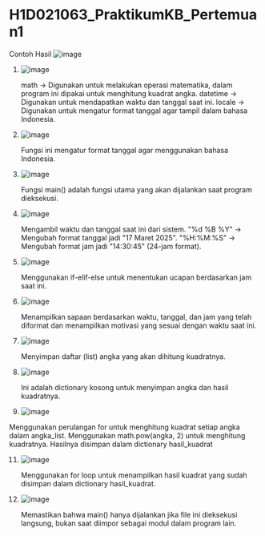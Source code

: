 ﻿# H1D021063_PraktikumKB_Pertemuan1

 Contoh Hasil 
 ![image](https://github.com/user-attachments/assets/afda1ac6-d8c8-42ff-ac1e-d430e2c2c347)


1. ![image](https://github.com/user-attachments/assets/a239f2d7-6fcb-43ac-9a3b-d5b02be9e1d5)
   
   math → Digunakan untuk melakukan operasi matematika, dalam program ini dipakai untuk menghitung kuadrat angka.
   datetime → Digunakan untuk mendapatkan waktu dan tanggal saat ini.
   locale → Digunakan untuk mengatur format tanggal agar tampil dalam bahasa Indonesia.
   
2. ![image](https://github.com/user-attachments/assets/2e202c39-06d5-41b2-892b-08a7ebffb7f8)
   
   Fungsi ini mengatur format tanggal agar menggunakan bahasa Indonesia.
   
3. ![image](https://github.com/user-attachments/assets/d2e6d438-88b3-4a31-9c99-1492a468d5b7)

   Fungsi main() adalah fungsi utama yang akan dijalankan saat program dieksekusi.
   
4. ![image](https://github.com/user-attachments/assets/393cf658-788b-422a-8401-1bba4689a1a5)

   Mengambil waktu dan tanggal saat ini dari sistem.
   "%d %B %Y" → Mengubah format tanggal jadi "17 Maret 2025".
   "%H:%M:%S" → Mengubah format jam jadi "14:30:45" (24-jam format).
   
6. ![image](https://github.com/user-attachments/assets/bdb67ee3-863e-49f1-a386-e9cdeb8515d5)

   Menggunakan if-elif-else untuk menentukan ucapan berdasarkan jam saat ini.
   
7. ![image](https://github.com/user-attachments/assets/921795f1-2e38-42b4-ad45-c30c5a36b840)

   Menampilkan sapaan berdasarkan waktu, tanggal, dan jam yang telah diformat dan menampilkan motivasi yang sesuai dengan waktu saat ini.
   
8. ![image](https://github.com/user-attachments/assets/f973b6dc-6f3e-4ffe-a3f5-b79d2c2a8bdf)

   Menyimpan daftar (list) angka yang akan dihitung kuadratnya.
   
9. ![image](https://github.com/user-attachments/assets/84d45ddd-562e-486f-8ba0-644817eef64b)

   Ini adalah dictionary kosong untuk menyimpan angka dan hasil kuadratnya.
   
10. ![image](https://github.com/user-attachments/assets/bba1d2b6-b654-47da-912e-e423aed1af35)
   
   Menggunakan perulangan for untuk menghitung kuadrat setiap angka dalam angka_list.
    Menggunakan math.pow(angka, 2) untuk menghitung kuadratnya.
    Hasilnya disimpan dalam dictionary hasil_kuadrat

11. ![image](https://github.com/user-attachments/assets/f50e1af1-b7e4-4a1a-ab79-368b9c8f93aa)

    Menggunakan for loop untuk menampilkan hasil kuadrat yang sudah disimpan dalam dictionary hasil_kuadrat.

12. ![image](https://github.com/user-attachments/assets/268ab0c1-f516-4caa-b6c4-68f74d1e81ef)

    Memastikan bahwa main() hanya dijalankan jika file ini dieksekusi langsung, bukan saat diimpor sebagai modul dalam program lain.







